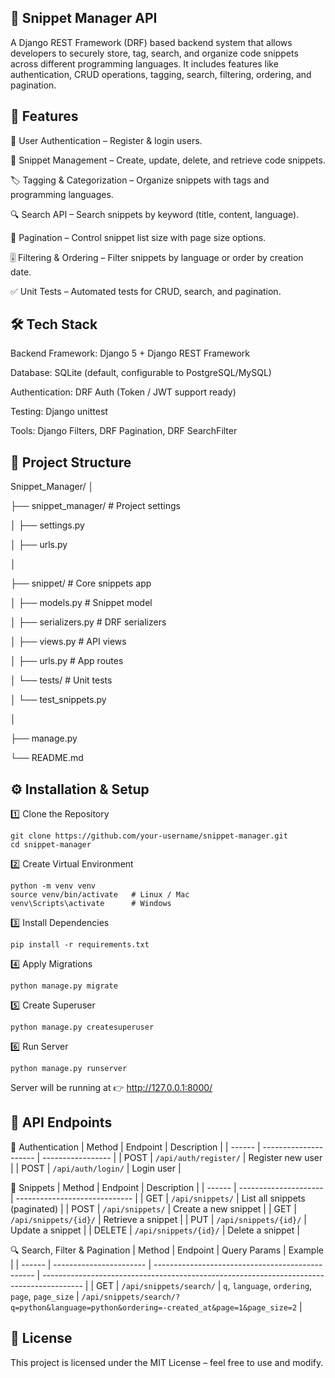 ## 📌 Snippet Manager API

A Django REST Framework (DRF) based backend system that allows developers to securely store, tag, search, and organize code snippets across different programming languages.
It includes features like authentication, CRUD operations, tagging, search, filtering, ordering, and pagination.

## 🚀 Features

🔑 User Authentication – Register & login users.

📝 Snippet Management – Create, update, delete, and retrieve code snippets.

🏷 Tagging & Categorization – Organize snippets with tags and programming languages.

🔍 Search API – Search snippets by keyword (title, content, language).

📑 Pagination – Control snippet list size with page size options.

🎚 Filtering & Ordering – Filter snippets by language or order by creation date.

✅ Unit Tests – Automated tests for CRUD, search, and pagination.

## 🛠 Tech Stack

Backend Framework: Django 5 + Django REST Framework

Database: SQLite (default, configurable to PostgreSQL/MySQL)

Authentication: DRF Auth (Token / JWT support ready)

Testing: Django unittest

Tools: Django Filters, DRF Pagination, DRF SearchFilter

## 📂 Project Structure

Snippet_Manager/
│

├── snippet_manager/          # Project settings

│   ├── settings.py

│   ├── urls.py

│

├── snippet/                  # Core snippets app

│   ├── models.py             # Snippet model

│   ├── serializers.py        # DRF serializers

│   ├── views.py              # API views

│   ├── urls.py               # App routes

│   └── tests/                # Unit tests

│       └── test_snippets.py

│

├── manage.py

└── README.md


## ⚙️ Installation & Setup

1️⃣ Clone the Repository
```
git clone https://github.com/your-username/snippet-manager.git
cd snippet-manager
```
2️⃣ Create Virtual Environment
```
python -m venv venv
source venv/bin/activate   # Linux / Mac
venv\Scripts\activate      # Windows
```
3️⃣ Install Dependencies
```
pip install -r requirements.txt
```
4️⃣ Apply Migrations
```
python manage.py migrate
```
5️⃣ Create Superuser
```
python manage.py createsuperuser
```
6️⃣ Run Server
```
python manage.py runserver
```

Server will be running at 👉 http://127.0.0.1:8000/

## 📡 API Endpoints
🔑 Authentication
| Method | Endpoint              | Description       |
| ------ | --------------------- | ----------------- |
| POST   | `/api/auth/register/` | Register new user |
| POST   | `/api/auth/login/`    | Login user        |

📝 Snippets
| Method | Endpoint              | Description                   |
| ------ | --------------------- | ----------------------------- |
| GET    | `/api/snippets/`      | List all snippets (paginated) |
| POST   | `/api/snippets/`      | Create a new snippet          |
| GET    | `/api/snippets/{id}/` | Retrieve a snippet            |
| PUT    | `/api/snippets/{id}/` | Update a snippet              |
| DELETE | `/api/snippets/{id}/` | Delete a snippet              |

🔍 Search, Filter & Pagination
| Method | Endpoint                | Query Params                                     | Example                                                                                  |
| ------ | ----------------------- | ------------------------------------------------ | ---------------------------------------------------------------------------------------- |
| GET    | `/api/snippets/search/` | `q`, `language`, `ordering`, `page`, `page_size` | `/api/snippets/search/?q=python&language=python&ordering=-created_at&page=1&page_size=2` |

## 📜 License

This project is licensed under the MIT License – feel free to use and modify.
